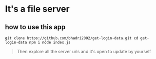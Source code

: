 # It's a file server 

## how to use this app

`
git clone https://github.com/bhadri2002/get-login-data.git
cd get-login-data
npm i
node index.js
`

> Then explore all the server urls and it's open to update by yourself 